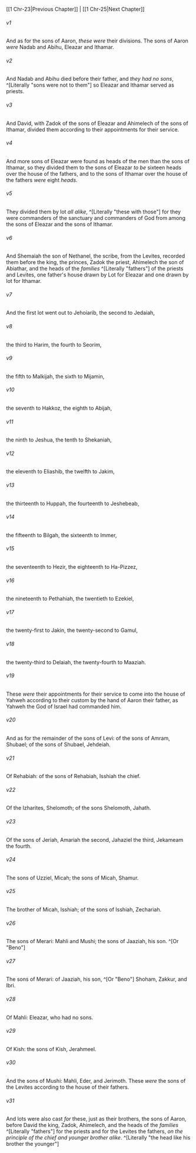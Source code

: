﻿---
aliases:
  - 1 Chronicles 24
---

[[1 Chr-23|Previous Chapter]] | [[1 Chr-25|Next Chapter]]

###### v1
And as for the sons of Aaron, _these were_ their divisions. The sons of Aaron _were_ Nadab and Abihu, Eleazar and Ithamar.

###### v2
And Nadab and Abihu died before their father, and _they had no sons_, ^[Literally "sons were not to them"] so Eleazar and Ithamar served as priests.

###### v3
And David, with Zadok of the sons of Eleazar and Ahimelech of the sons of Ithamar, divided them according to their appointments for their service.

###### v4
And more sons of Eleazar were found as heads of the men than the sons of Ithamar, so they divided them to the sons of Eleazar _to be_ sixteen heads over the house of the fathers, and to the sons of Ithamar over the house of the fathers _were_ eight _heads_.

###### v5
They divided them by lot _all alike_, ^[Literally "these with those"] for they were commanders of the sanctuary and commanders of God from among the sons of Eleazar and the sons of Ithamar.

###### v6
And Shemaiah the son of Nethanel, the scribe, from the Levites, recorded them before the king, the princes, Zadok the priest, Ahimelech the son of Abiathar, and the heads of the _families_ ^[Literally "fathers"] of the priests and Levites, one father's house drawn by Lot for Eleazar and one drawn by lot for Ithamar.

###### v7
And the first lot went out to Jehoiarib, the second to Jedaiah,

###### v8
the third to Harim, the fourth to Seorim,

###### v9
the fifth to Malkijah, the sixth to Mijamin,

###### v10
the seventh to Hakkoz, the eighth to Abijah,

###### v11
the ninth to Jeshua, the tenth to Shekaniah,

###### v12
the eleventh to Eliashib, the twelfth to Jakim,

###### v13
the thirteenth to Huppah, the fourteenth to Jeshebeab,

###### v14
the fifteenth to Bilgah, the sixteenth to Immer,

###### v15
the seventeenth to Hezir, the eighteenth to Ha-Pizzez,

###### v16
the nineteenth to Pethahiah, the twentieth to Ezekiel,

###### v17
the twenty-first to Jakin, the twenty-second to Gamul,

###### v18
the twenty-third to Delaiah, the twenty-fourth to Maaziah.

###### v19
These _were_ their appointments for their service to come into the house of Yahweh according to their custom by the hand of Aaron their father, as Yahweh the God of Israel had commanded him.

###### v20
And as for the remainder of the sons of Levi: of the sons of Amram, Shubael; of the sons of Shubael, Jehdeiah.

###### v21
Of Rehabiah: of the sons of Rehabiah, Isshiah the chief.

###### v22
Of the Izharites, Shelomoth; of the sons Shelomoth, Jahath.

###### v23
Of the sons of Jeriah, Amariah the second, Jahaziel the third, Jekameam the fourth.

###### v24
The sons of Uzziel, Micah; the sons of Micah, Shamur.

###### v25
The brother of Micah, Isshiah; of the sons of Isshiah, Zechariah.

###### v26
The sons of Merari: Mahli and Mushi; the sons of Jaaziah, his son. ^[Or "Beno"]

###### v27
The sons of Merari: of Jaaziah, his son, ^[Or "Beno"] Shoham, Zakkur, and Ibri.

###### v28
Of Mahli: Eleazar, who had no sons.

###### v29
Of Kish: the sons of Kish, Jerahmeel.

###### v30
And the sons of Mushi: Mahli, Eder, and Jerimoth. These _were_ the sons of the Levites according to the house of their fathers.

###### v31
And lots were also cast _for_ these, just as their brothers, the sons of Aaron, before David the king, Zadok, Ahimelech, and the heads of the _families_ ^[Literally "fathers"] for the priests and for the Levites the fathers, _on the principle of the chief and younger brother alike_. ^[Literally "the head like his brother the younger"]